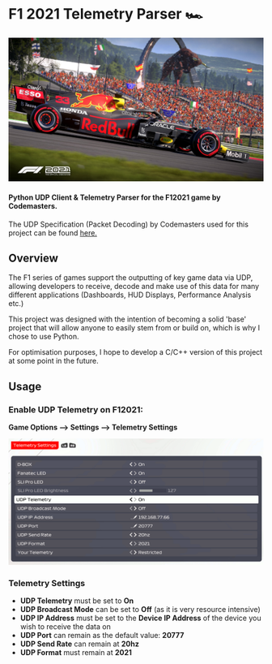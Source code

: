 # F1 2021 Telemetry Parser 🏎 

![F1 2021 Redbull](img/rb.jpeg)

#### Python UDP Client & Telemetry Parser for the F12021 game by Codemasters.

The UDP Specification (Packet Decoding) by Codemasters used for this project can be found [here.](https://forums.codemasters.com/topic/80231-f1-2021-udp-specification/?do=findComment&comment=624274)

## Overview

The F1 series of games support the outputting of key game data via UDP, allowing developers to receive, decode and make use of this data for many different applications (Dashboards, HUD Displays, Performance Analysis etc.)

This project was designed with the intention of becoming a solid 'base' project that will allow anyone to easily stem from or build on, which is why I chose to use Python. 

For optimisation purposes, I hope to develop a C/C++ version of this project at some point in the future.

## Usage

### Enable UDP Telemetry on F12021:

**Game Options --> Settings --> Telemetry Settings**

![Telemetry Settings](img/telemetry-settings.png)

### Telemetry Settings

- **UDP Telemetry** must be set to **On**
- **UDP Broadcast Mode** can be set to **Off** (as it is very resource intensive)
- **UDP IP Address** must be set to the **Device IP Address** of the device you wish to receive the data on
- **UDP Port** can remain as the default value: **20777**
- **UDP Send Rate** can remain at **20hz**
- **UDP Format** must remain at **2021**










